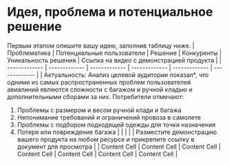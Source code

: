 # Идея, проблема и потенциальное решение

Первым этапом опишите вашу идею, заполнив таблицу ниже. 
| Проблематика | Потенциальные пользователи | Решение | Конкуренты | Уникальность решения | Ссылка на видео с демонстрацией продукта |
| ------------- | ------------- | ------------- | ------------- | ------------- |  ------------- |
| Актуальность: Анализ целевой аудитории показал*, что одними из самых распространенных проблем пользователей авиалиний являются сложности с багажом и ручной кладью и дополнительными сборами за них. Потребители отмечают: 
1.	 Проблемы с размером и весом ручной клади и багажа
2.	 Непонимание требований и ограничений провоза в самолете
3.	 Проблемы с подбором подходящей одежды для точки назначения
4.	 Потеря или повреждение багажа |               |               |               |               | Разместите демонстрацию вашего продукта на любом ресурсе и прикрепите ссылку в документ для просмотра | 
| Content Cell  | Content Cell  | Content Cell | Content Cell | Content Cell | Content Cell | Content Cell |

